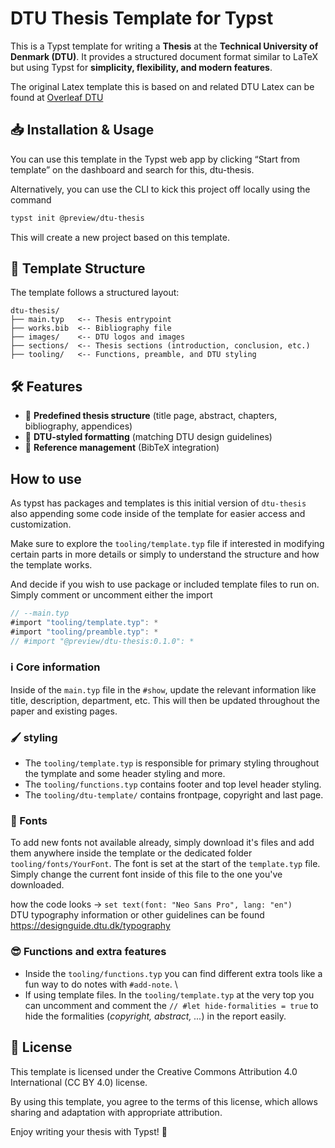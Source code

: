 # DTU Thesis Template for Typst

This is a Typst template for writing a **Thesis** at the **Technical University of Denmark (DTU)**. It provides a structured document format similar to LaTeX but using Typst for **simplicity, flexibility, and modern features**.

The original Latex template this is based on and related DTU Latex can be found at [Overleaf DTU](https://www.overleaf.com/edu/dtu#overview)

## 📥 Installation & Usage
You can use this template in the Typst web app by clicking “Start from template” on the dashboard and search for this, dtu-thesis.

Alternatively, you can use the CLI to kick this project off locally using the command
```sh
typst init @preview/dtu-thesis
```

This will create a new project based on this template.

## 📑 Template Structure
The template follows a structured layout:
```
dtu-thesis/
├── main.typ   <-- Thesis entrypoint
├── works.bib  <-- Bibliography file
├── images/    <-- DTU logos and images
├── sections/  <-- Thesis sections (introduction, conclusion, etc.)
├── tooling/   <-- Functions, preamble, and DTU styling
```

## 🛠 Features
- 📖 **Predefined thesis structure** (title page, abstract, chapters, bibliography, appendices)
- 🎨 **DTU-styled formatting** (matching DTU design guidelines)
- 📑 **Reference management** (BibTeX integration)

## How to use
As typst has packages and templates is this initial version of `dtu-thesis` also appending some code inside of the template for easier access and customization. 

Make sure to explore the `tooling/template.typ` file if interested in modifying certain parts in more details or simply to understand the structure and how the template works. 

And decide if you wish to use package or included template files to run on. Simply comment or uncomment either the import 

```rust
// --main.typ
#import "tooling/template.typ": *
#import "tooling/preamble.typ": *
// #import "@preview/dtu-thesis:0.1.0": *
```

### ℹ️ Core information
Inside of the `main.typ` file in the `#show`, update the relevant information like title, description, department, etc. This will then be updated throughout the paper and existing pages. 

### 🖌️ styling
- The `tooling/template.typ` is responsible for primary styling throughout the tymplate and some header styling and more. 
- The `tooling/functions.typ` contains footer and top level header styling.  
- The `tooling/dtu-template/` contains frontpage, copyright and last page.  

### 🎨 Fonts
To add new fonts not available already, simply download it's files and add them anywhere inside the template or the dedicated folder `tooling/fonts/YourFont`.
The font is set at the start of the `template.typ` file. Simply change the current font inside of this file to the one you've downloaded. 

how the code looks -> `set text(font: "Neo Sans Pro", lang: "en")` \
DTU typography information or other guidelines can be found https://designguide.dtu.dk/typography


### 😎 Functions and extra features
- Inside the `tooling/functions.typ` you can find different extra tools like a fun way to do notes with `#add-note`. \
- If using template files. In the `tooling/template.typ` at the very top you can uncomment and comment the `// #let hide-formalities = true` to hide the formalities (*copyright, abstract, ...*) in the report easily. 

## 📜 License
This template is licensed under the Creative Commons Attribution 4.0 International (CC BY 4.0) license.

By using this template, you agree to the terms of this license, which allows sharing and adaptation with appropriate attribution. 

Enjoy writing your thesis with Typst! 🚀

